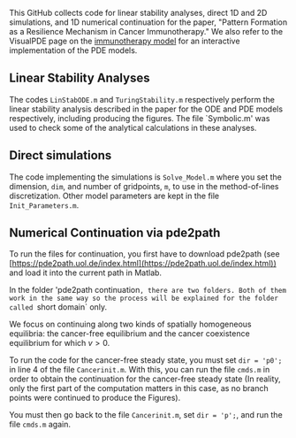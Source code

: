 This GitHub collects code for linear stability analyses, direct 1D and 2D simulations, and 1D numerical continuation for the paper, "Pattern Formation as a Resilience Mechanism in Cancer Immunotherapy." We also refer to the VisualPDE page on the [immunotherapy model](https://visualpde.com/mathematical-biology/immunotherapy-model) for an interactive implementation of the PDE models.

## Linear Stability Analyses
The codes `LinStabODE.m` and `TuringStability.m` respectively perform the linear stability analysis described in the paper for the ODE and PDE models respectively, including producing the figures. The file `Symbolic.m' was used to check some of the analytical calculations in these analyses.

## Direct simulations
The code implementing the simulations is `Solve_Model.m` where you set the dimension, `dim`, and number of gridpoints, `m`, to use in the method-of-lines discretization. Other model parameters are kept in the file `Init_Parameters.m`.

## Numerical Continuation via pde2path
To run the files for continuation, you first have to download pde2path (see [https://pde2path.uol.de/index.html](https://pde2path.uol.de/index.html)) and load it into the current path in Matlab.

In the folder 'pde2path continuation`, there are two folders. Both of them work in the same way so the process will be explained for the folder called `short domain` only.

We focus on continuing along two kinds of spatially homogeneous equilibria: the cancer-free equilibrium and the cancer coexistence equilibrium for which $v > 0$.

To run the code for the cancer-free steady state, you must set `dir = 'p0';` in line 4 of the file `Cancerinit.m`. With this, you can run the file `cmds.m` in order to obtain the continuation for the cancer-free steady state (In reality, only the first part of the computation matters in this case, as no branch points were continued to produce the Figures).

You must then go back to the file `Cancerinit.m`, set `dir = 'p';`, and run the file `cmds.m` again.
